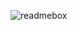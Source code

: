 ![readmebox](https://github.com/syafiqhyo/syafiqhyo/assets/135190609/a142e694-b1e2-4a22-818a-8da4d1ad04eb)
